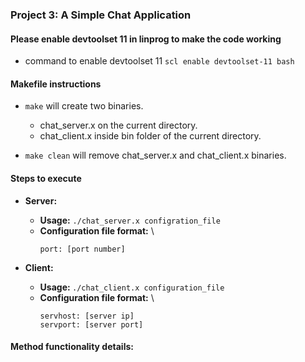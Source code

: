 ### Project 3: A Simple Chat Application

#### Please enable devtoolset 11 in linprog to make the code working
- command to enable devtoolset 11 `scl enable devtoolset-11 bash`

#### Makefile instructions
- `make` will create two binaries.
    - chat_server.x on the current directory.
    - chat_client.x inside bin folder of the current directory.

- `make clean` will remove chat_server.x and chat_client.x binaries.

#### Steps to execute
- <b>Server:</b> 
    - <b>Usage:</b> `./chat_server.x configration_file`
    - <b>Configuration file format:</b> \
        ```
        port: [port number]
        ```

- <b>Client:</b>
    - <b> Usage: </b> `./chat_client.x configuration_file`
    - <b> Configuration file format:</b> \
        ```
        servhost: [server ip]
        servport: [server port]
        ```

#### Method functionality details:
